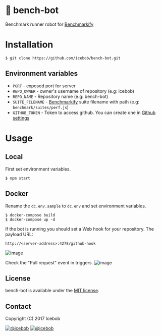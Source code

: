 # :construction_worker: bench-bot
Benchmark runner robot for [Benchmarkify](https://github.com/icebob/benchmarkify)

# Installation

```
$ git clone https://github.com/icebob/bench-bot.git
```

## Environment variables
* `PORT` - exposed port for server
* `REPO_OWNER` - owner's username of repository (e.g: icebob)
* `REPO_NAME` - Repository name (e.g: bench-bot)
* `SUITE_FILENAME` - [Benchmarkify](https://github.com/icebob/benchmarkify) suite filename with path (e.g: `benchmark/suites/perf.js`)
* `GITHUB_TOKEN` - Token to access github. You can create one in [Github settings](https://github.com/settings/tokens)

# Usage

## Local
First set environment variables.
```
$ npm start
```
## Docker
Rename the `dc.env.sample` to `dc.env` and set environment variables.
```
$ docker-compose build
$ docker-compose up -d
```

If the bot is running you should set a Web hook for your repository.
The payload URL: 

`http://<server-address>:4278/github-hook`

![image](https://cloud.githubusercontent.com/assets/306521/24817987/f6e4c30a-1bde-11e7-9f3e-05b7a3f29f18.png)

Check the "Pull request" event in triggers.
![image](https://cloud.githubusercontent.com/assets/306521/24818020/22ce2074-1bdf-11e7-9dac-b19ecd27bc16.png)



## License
bench-bot is available under the [MIT license](https://tldrlegal.com/license/mit-license).

## Contact

Copyright (C) 2017 Icebob

[![@icebob](https://img.shields.io/badge/github-icebob-green.svg)](https://github.com/icebob) [![@icebob](https://img.shields.io/badge/twitter-Icebobcsi-blue.svg)](https://twitter.com/Icebobcsi)
